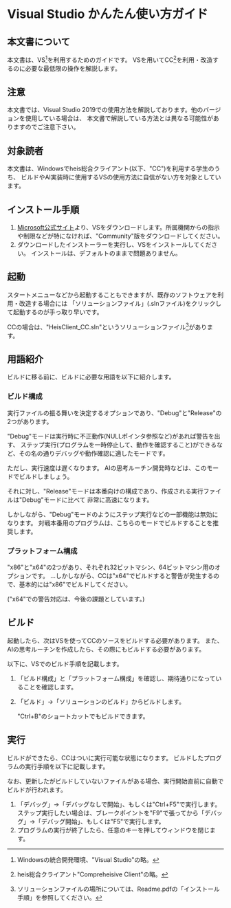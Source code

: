 # Visual Studio かんたん使い方ガイド

## 本文書について

本文書は、VS[^VS]を利用するためのガイドです。
VSを用いてCC[^CC]を利用・改造するのに必要な最低限の操作を解説します。



## 注意

本文書では、Visual Studio 2019での使用方法を解説しております。他のバージョンを使用している場合は、
本文書で解説している方法とは異なる可能性がありますのでご注意下さい。



## 対象読者

本文書は、Windowsでheis総合クライアント(以下、"CC")を利用する学生のうち、
ビルドやAI実装時に使用するVSの使用方法に自信がない方を対象としています。



## インストール手順

1. [Microsoft公式サイト](https://visualstudio.microsoft.com/ja/downloads/)より、VSをダウンロードします。所属機関からの指示や制限などが特になければ、"Community"版をダウンロードしてください。
2. ダウンロードしたインストーラーを実行し、VSをインストールしてください。
   インストールは、デフォルトのままで問題ありません。



## 起動

スタートメニューなどから起動することもできますが、既存のソフトウェアを利用・改造する場合には
「ソリューションファイル」(.slnファイル)をクリックして起動するのが手っ取り早いです。

CCの場合は、"HeisClient_CC.sln"というソリューションファイル[^sln]があります。



## 用語紹介

ビルドに移る前に、ビルドに必要な用語を以下に紹介します。

### ビルド構成

実行ファイルの振る舞いを決定するオプションであり、"Debug"と"Release"の2つがあります。

"Debug"モードは実行時に不正動作(NULLポインタ参照など)があれば警告を出す、
ステップ実行(プログラムを一時停止して、動作を確認すること)ができるなど、その名の通りデバッグや動作確認に適したモードです。

ただし、実行速度は遅くなります。
AIの思考ルーチン開発時などは、このモードでビルドしましょう。

それに対し、"Release"モードは本番向けの構成であり、作成される実行ファイルは"Debug"モードに比べて
非常に高速になります。

しかしながら、"Debug"モードのようにステップ実行などの一部機能は無効になります。
対戦本番用のプログラムは、こちらのモードでビルドすることを推奨します。



### プラットフォーム構成

"x86"と"x64"の2つがあり、それぞれ32ビットマシン、64ビットマシン用のオプションです。
...しかしながら、CCは"x64"でビルドすると警告が発生するので、基本的には"x86"でビルドしてください。

("x64"での警告対応は、今後の課題としています。)



## ビルド

起動したら、次はVSを使ってCCのソースをビルドする必要があります。
また、AIの思考ルーチンを作成したら、その際にもビルドする必要があります。

以下に、VSでのビルド手順を記載します。

1. 「ビルド構成」と「プラットフォーム構成」を確認し、期待通りになっていることを確認します。

2. 「ビルド」->「ソリューションのビルド」からビルドします。

   "Ctrl+B"のショートカットでもビルドできます。



## 実行

ビルドができたら、CCはついに実行可能な状態になります。
ビルドしたプログラムの実行手順を以下に記載します。

なお、更新したがビルドしていないファイルがある場合、実行開始直前に自動でビルドが行われます。

1. 「デバッグ」->「デバッグなしで開始」、もしくは"Ctrl+F5"で実行します。
   ステップ実行したい場合は、ブレークポイントを"F9"で張ってから「デバッグ」->「デバッグ開始」、もしくは"F5"で実行します。
2. プログラムの実行が終了したら、任意のキーを押してウィンドウを閉じます。



[^VS]: Windowsの統合開発環境、"Visual Studio"の略。
[^CC]: heis総合クライアント"Compreheisive Client"の略。
[^sln]: ソリューションファイルの場所については、Readme.pdfの「インストール手順」を参照してください。

